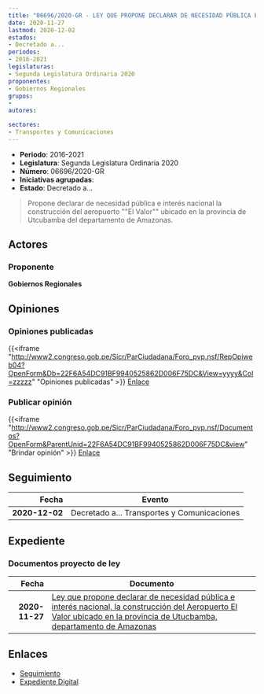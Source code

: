 ```yaml
---
title: "06696/2020-GR - LEY QUE PROPONE DECLARAR DE NECESIDAD PÚBLICA E INTERÉS NACIONAL, LA CONSTRUCCIÓN DEL AEROPUERTO 'EL VALOR' UBICADO EN LA PROVINCIA DE UTCUBAMBA, DEPARTAMENTO DE AMAZONAS."
date: 2020-11-27
lastmod: 2020-12-02
estados:
- Decretado a...
periodos:
- 2016-2021
legislaturas:
- Segunda Legislatura Ordinaria 2020
proponentes:
- Gobiernos Regionales
grupos:
- 
autores:

sectores:
- Transportes y Comunicaciones
---
```

- **Periodo**: 2016-2021
- **Legislatura**: Segunda Legislatura Ordinaria 2020
- **Número**: 06696/2020-GR
- **Iniciativas agrupadas**: 
- **Estado**: Decretado a...

> Propone declarar de necesidad pública e interés nacional la construcción del aeropuerto ""El Valor"" ubicado en la provincia de Utcubamba del departamento de Amazonas.


## Actores

### Proponente

**Gobiernos Regionales**

## Opiniones

### Opiniones publicadas

{{<iframe "http://www2.congreso.gob.pe/Sicr/ParCiudadana/Foro_pvp.nsf/RepOpiweb04?OpenForm&Db=22F6A54DC91BF9940525862D006F75DC&View=yyyy&Col=zzzzz" "Opiniones publicadas" >}}
[Enlace](http://www2.congreso.gob.pe/Sicr/ParCiudadana/Foro_pvp.nsf/RepOpiweb04?OpenForm&Db=22F6A54DC91BF9940525862D006F75DC&View=yyyy&Col=zzzzz)

### Publicar opinión

{{<iframe "http://www2.congreso.gob.pe/Sicr/ParCiudadana/Foro_pvp.nsf/Documentos?OpenForm&ParentUnid=22F6A54DC91BF9940525862D006F75DC&view" "Brindar opinión" >}}
[Enlace](http://www2.congreso.gob.pe/Sicr/ParCiudadana/Foro_pvp.nsf/Documentos?OpenForm&ParentUnid=22F6A54DC91BF9940525862D006F75DC&view)


## Seguimiento

| Fecha | Evento |
|------:|--------|
| **2020-12-02** | Decretado a... Transportes y Comunicaciones |

## Expediente

### Documentos proyecto de ley

| Fecha | Documento |
|------:|-----------|
| **2020-11-27** | [Ley que propone declarar de necesidad pública e interés nacional, la construcción del Aeropuerto El Valor ubicado en la provincia de Utucbamba, departamento de Amazonas](http://www.leyes.congreso.gob.pe/Documentos/2016_2021/Proyectos_de_Ley_y_de_Resoluciones_Legislativas/PL06696-20201127..pdf) |

## Enlaces

- [Seguimiento](http://www2.congreso.gob.pe/Sicr/TraDocEstProc/CLProLey2016.nsf/f7fff46988ca05b1052578e100829cc7/b80f2b78cb7293990525862d0076bd52?OpenDocument)
- [Expediente Digital](http://www2.congreso.gob.pe/Sicr/TraDocEstProc/Expvirt_2011.nsf/visbusqptramdoc1621/06696?opendocument)

